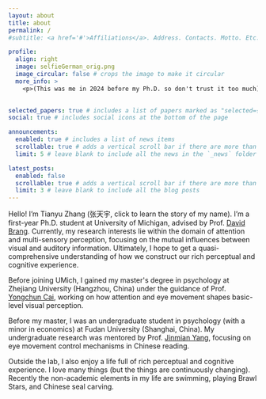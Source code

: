 ```yaml
---
layout: about
title: about
permalink: /
#subtitle: <a href='#'>Affiliations</a>. Address. Contacts. Motto. Etc.

profile:
  align: right
  image: selfieGerman_orig.png
  image_circular: false # crops the image to make it circular
  more_info: >
    <p>(This was me in 2024 before my Ph.D. so don't trust it too much)</p>
    

selected_papers: true # includes a list of papers marked as "selected={true}"
social: true # includes social icons at the bottom of the page

announcements:
  enabled: true # includes a list of news items
  scrollable: true # adds a vertical scroll bar if there are more than 3 news items
  limit: 5 # leave blank to include all the news in the `_news` folder

latest_posts:
  enabled: false
  scrollable: true # adds a vertical scroll bar if there are more than 3 new posts items
  limit: 3 # leave blank to include all the blog posts
---
```


Hello! I’m Tianyu Zhang (张天宇, click to learn the story of my name). I’m a first-year Ph.D. student at University of Michigan, advised by Prof. [David Brang](https://lsa.umich.edu/psych/people/faculty/djbrang.html). Currently, my research interests lie within the domain of attention and multi-sensory perception, focusing on the mutual influences between visual and auditory information. Ultimately, I hope to get a quasi-comprehensive understanding of how we construct our rich perceptual and cognitive experience.

Before joining UMich, I gained my master's degree in psychology at Zhejiang University (Hangzhou, China) under the guidance of Prof. [Yongchun Cai](https://person.zju.edu.cn/yongchuncai_ch#0), working on how attention and eye movement shapes basic-level visual perception. 

Before my master, I was an undergraduate student in psychology (with a minor in economics) at Fudan University (Shanghai, China). My undergraduate research was mentored by Prof. [Jinmian Yang](http://read.scnu.edu.cn/a/20230220/32.html), focusing on eye movement control mechanisms in Chinese reading.

Outside the lab, I also enjoy a life full of rich perceptual and cognitive experience. I love many things (but the things are continuously changing). Recently the non-academic elements in my life are swimming, playing Brawl Stars, and Chinese seal carving. 
